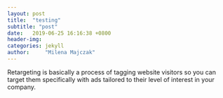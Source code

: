 ```yaml
---
layout: post
title:  "testing"
subtitle: "post"
date:   2019-06-25 16:16:38 +0800
header-img: 
categories: jekyll
author:     "Milena Majczak"
---
```



Retargeting is basically a process of tagging website visitors so  you can target them specifically with ads tailored to their level of interest in your company.
